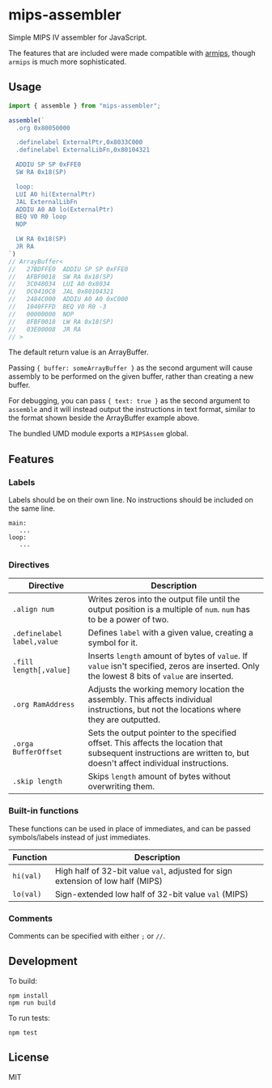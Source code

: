 mips-assembler
==============

Simple MIPS IV assembler for JavaScript.

The features that are included were made compatible with [armips](https://github.com/Kingcom/armips), though `armips` is much more sophisticated.

Usage
-----

```javascript
import { assemble } from "mips-assembler";

assemble(`
  .org 0x80050000

  .definelabel ExternalPtr,0x8033C000
  .definelabel ExternalLibFn,0x80104321

  ADDIU SP SP 0xFFE0
  SW RA 0x18(SP)

  loop:
  LUI A0 hi(ExternalPtr)
  JAL ExternalLibFn
  ADDIU A0 A0 lo(ExternalPtr)
  BEQ V0 R0 loop
  NOP

  LW RA 0x18(SP)
  JR RA
`)
// ArrayBuffer<
//   27BDFFE0  ADDIU SP SP 0xFFE0
//   AFBF0018  SW RA 0x18(SP)
//   3C048034  LUI A0 0x8034
//   0C0410C8  JAL 0x80104321
//   2484C000  ADDIU A0 A0 0xC000
//   1040FFFD  BEQ V0 R0 -3
//   00000000  NOP
//   8FBF0018  LW RA 0x18(SP)
//   03E00008  JR RA
// >
```

The default return value is an ArrayBuffer.

Passing `{ buffer: someArrayBuffer }` as the second argument will cause assembly to be performed on the given buffer, rather than creating a new buffer.

For debugging, you can pass `{ text: true }` as the second argument to `assemble` and it will instead output the instructions in text format, similar to the format shown beside the ArrayBuffer example above.

The bundled UMD module exports a `MIPSAssem` global.

Features
--------

### Labels

Labels should be on their own line. No instructions should be included on the same line.

```
main:
   ...
loop:
   ...
```

### Directives

| Directive | Description |
|-----------|-------------|
| `.align num` | Writes zeros into the output file until the output position is a multiple of `num`. `num` has to be a power of two. |
| `.definelabel label,value` | Defines `label` with a given value, creating a symbol for it. |
| `.fill length[,value]` | Inserts `length` amount of bytes of `value`. If `value` isn't specified, zeros are inserted. Only the lowest 8 bits of `value` are inserted. |
| `.org RamAddress` | Adjusts the working memory location the assembly. This affects individual instructions, but not the locations where they are outputted. |
| `.orga BufferOffset` | Sets the output pointer to the specified offset. This affects the location that subsequent instructions are written to, but doesn't affect individual instructions. |
| `.skip length` | Skips `length` amount of bytes without overwriting them. |

### Built-in functions

These functions can be used in place of immediates, and can be passed symbols/labels instead of just immediates.

| Function | Description |
|----------|-------------|
| `hi(val)` | High half of 32-bit value `val`, adjusted for sign extension of low half (MIPS) |
| `lo(val)` | Sign-extended low half of 32-bit value `val` (MIPS) |

### Comments

Comments can be specified with either `;` or `//`.

Development
-----------

To build:
```
npm install
npm run build
```

To run tests:
```
npm test
```

License
-------

MIT